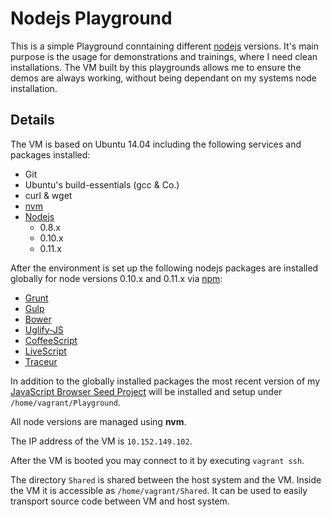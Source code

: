 # Nodejs Playground

This is a simple Playground conntaining different [nodejs](http://nodejs.org/) versions. It's main purpose is the usage for demonstrations and trainings, where I need clean installations. The VM built by this playgrounds allows me to ensure the demos are always working, without being dependant on my systems node installation.

## Details

The VM is based on Ubuntu 14.04 including the following services and packages
installed:

- Git
- Ubuntu's build-essentials (gcc & Co.)
- curl & wget
- [nvm](https://github.com/creationix/nvm)
- [Nodejs](http://nodejs.org/)
    - 0.8.x
    - 0.10.x
    - 0.11.x

After the environment is set up the following nodejs packages are installed
globally for node versions 0.10.x and 0.11.x via [npm](http://npmjs.org):

- [Grunt](http://gruntjs.com/)
- [Gulp](http://gulpjs.com)
- [Bower](http://bower.io)
- [Uglify-JS](https://github.com/mishoo/UglifyJS)
- [CoffeeScript](https://github.com/michaelficarra/CoffeeScriptRedux)
- [LiveScript](http://livescript.net/)
- [Traceur](https://github.com/google/traceur-compiler)

In addition to the globally installed packages the most recent version of my [JavaScript Browser Seed Project](https://github.com/jakobwesthoff/seed-js-browser) will be installed and setup under `/home/vagrant/Playground`.

All node versions are managed using **nvm**.

The IP address of the VM is `10.152.149.102`.

After the VM is booted you may connect to it by executing `vagrant ssh`.

The directory `Shared` is shared between the host system and the VM. Inside the
VM it is accessible as `/home/vagrant/Shared`. It can be used to easily transport
source code between VM and host system.
